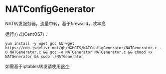 # NATConfigGenerator

NAT转发服务器，流量中转，基于firewalld，效率高

运行方式(CentOS7)：

`yum install -y wget gcc && wget https://cdn.jsdelivr.net/gh/HXHGTS/NATConfigGenerator/NATGenerator.c -O NATGenerator.c && gcc -o NATGenerator NATGenerator.c && chmod +x NATGenerator && sudo ./NATGenerator`

如需基于iptables转发请使用[这个](https://hxhgts.ml/NATConfigGenerator-iptables)
